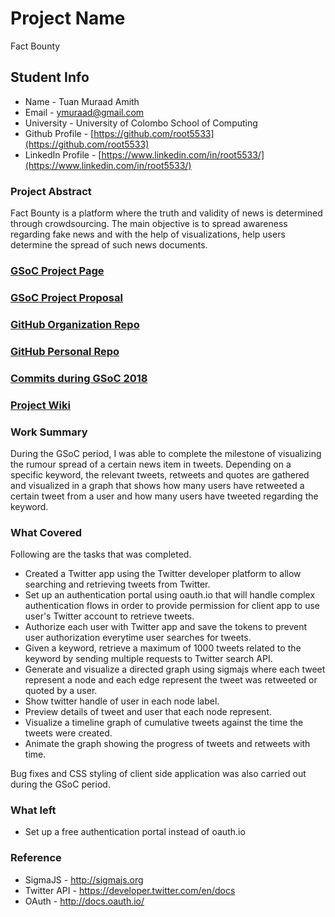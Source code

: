 # Project Name
Fact Bounty

## Student Info
* Name - Tuan Muraad Amith
* Email - [ymuraad@gmail.com](mailto:ymuraad@gmail.com)
* University - University of Colombo School of Computing
* Github Profile - [https://github.com/root5533](https://github.com/root5533)
* LinkedIn Profile - [https://www.linkedin.com/in/root5533/](https://www.linkedin.com/in/root5533/)

### Project Abstract
Fact Bounty is a platform where the truth and validity of news is determined through crowdsourcing. The main objective is to spread awareness regarding fake news and with the help of visualizations, help users determine the spread of such news documents. 

### [GSoC Project Page](https://summerofcode.withgoogle.com/projects/#6365922036547584)

### [GSoC Project Proposal](https://summerofcode.withgoogle.com/serve/5052203209850880/)

### [GitHub Organization Repo](https://github.com/scorelab/fact-Bounty)

### [GitHub Personal Repo](https://github.com/root5533/fact-Bounty)

### [Commits during GSoC 2018](https://github.com/scorelab/fact-Bounty/commits?author=root5533)

### [Project Wiki](https://github.com/scorelab/fact-Bounty/wiki)

### Work Summary
During the GSoC period, I was able to complete the milestone of visualizing the rumour spread of a certain news item in tweets. Depending on a specific keyword, the relevant tweets, retweets and quotes are gathered and visualized in a graph that shows how many users have retweeted a certain tweet from a user and how many users have tweeted regarding the keyword.  

### What Covered
Following are the tasks that was completed.
* Created a Twitter app using the Twitter developer platform to allow searching and retrieving tweets from Twitter.
* Set up an authentication portal using oauth.io that will handle complex authentication flows in order to provide permission for client app to use user's Twitter account to retrieve tweets. 
* Authorize each user with Twitter app and save the tokens to prevent user authorization everytime user searches for tweets.
* Given a keyword, retrieve a maximum of 1000 tweets related to the keyword by sending multiple requests to Twitter search API.
* Generate and visualize a directed graph using sigmajs where each tweet represent a node and each edge represent the tweet was retweeted or quoted by a user. 
* Show twitter handle of user in each node label.
* Preview details of tweet and user that each node represent.
* Visualize a timeline graph of cumulative tweets against the time the tweets were created. 
* Animate the graph showing the progress of tweets and retweets with time.

Bug fixes and CSS styling of client side application was also carried out during the GSoC period.

### What left
* Set up a free authentication portal instead of oauth.io

### Reference
* SigmaJS - http://sigmajs.org
* Twitter API - https://developer.twitter.com/en/docs
* OAuth - http://docs.oauth.io/
